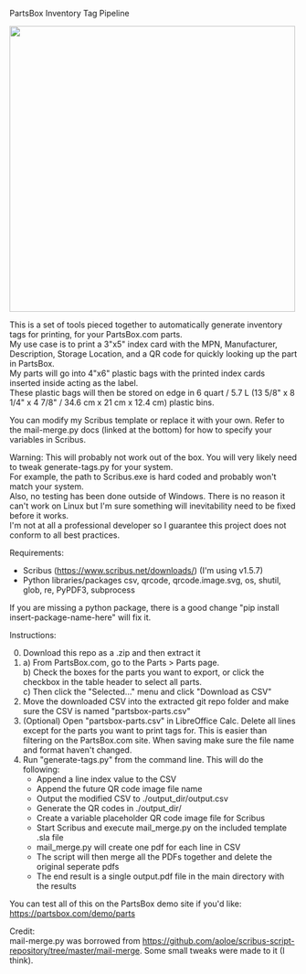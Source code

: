 PartsBox Inventory Tag Pipeline

<img src="https://user-images.githubusercontent.com/46428760/137186461-85a81e41-d6d7-4ee1-866c-b907d38069da.png" width="500">

This is a set of tools pieced together to automatically generate inventory tags for printing, for your PartsBox.com parts.  
My use case is to print a 3"x5" index card with the MPN, Manufacturer, Description, Storage Location, and a QR code for quickly looking up the part in PartsBox.  
My parts will go into 4"x6" plastic bags with the printed index cards inserted inside acting as the label.   
These plastic bags will then be stored on edge in 6 quart / 5.7 L (13 5/8" x 8 1/4" x 4 7/8" / 34.6 cm x 21 cm x 12.4 cm) plastic bins.  

You can modify my Scribus template or replace it with your own. Refer to the mail-merge.py docs (linked at the bottom) for how to specify your variables in Scribus.  

Warning: This will probably not work out of the box. You will very likely need to tweak generate-tags.py for your system.  
For example, the path to Scribus.exe is hard coded and probably won't match your system.  
Also, no testing has been done outside of Windows. There is no reason it can't work on Linux but I'm sure something will inevitability need to be fixed before it works.  
I'm not at all a professional developer so I guarantee this project does not conform to all best practices.  

Requirements:  
- Scribus (https://www.scribus.net/downloads/) (I'm using v1.5.7)  
- Python libraries/packages csv, qrcode, qrcode.image.svg, os, shutil, glob, re, PyPDF3, subprocess  

If you are missing a python package, there is a good change "pip install insert-package-name-here" will fix it.  

Instructions:

0) Download this repo as a .zip and then extract it  
1)	a) From PartsBox.com, go to the Parts > Parts page.  
	b) Check the boxes for the parts you want to export, or click the checkbox in the table header to select all parts.  
	c) Then click the "Selected..." menu and click "Download as CSV"  
2) Move the downloaded CSV into the extracted git repo folder and make sure the CSV is named "partsbox-parts.csv"   
3) (Optional) Open "partsbox-parts.csv" in LibreOffice Calc. Delete all lines except for the parts you want to print tags for. This is easier than filtering on the PartsBox.com site. When saving make sure the file name and format haven't changed.  
4) Run "generate-tags.py" from the command line. This will do the following:  
	- Append a line index value to the CSV  
	- Append the future QR code image file name  
	- Output the modified CSV to ./output_dir/output.csv  
	- Generate the QR codes in ./output_dir/  
	- Create a variable placeholder QR code image file for Scribus  
	- Start Scribus and execute mail_merge.py on the included template .sla file  
	- mail_merge.py will create one pdf for each line in CSV  
	- The script will then merge all the PDFs together and delete the original seperate pdfs  
	- The end result is a single output.pdf file in the main directory with the results  
	
You can test all of this on the PartsBox demo site if you'd like: https://partsbox.com/demo/parts  	
	
Credit:  
mail-merge.py was borrowed from https://github.com/aoloe/scribus-script-repository/tree/master/mail-merge. Some small tweaks were made to it (I think).  
